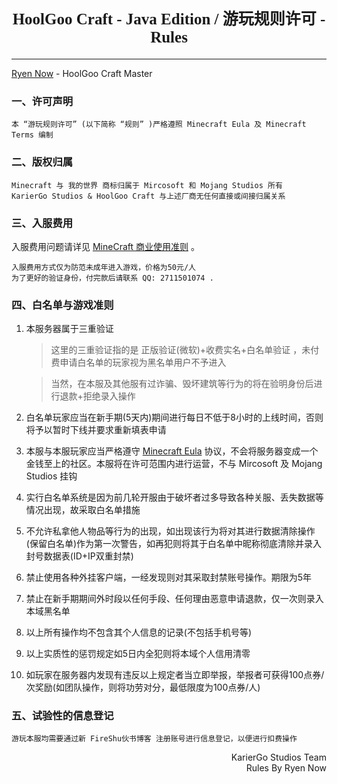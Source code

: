 <div align="center" style="font-family: '华文行楷';font-weight: bold;font-size: 25px;margin-bottom: 20px;">HoolGoo Craft - Java Edition / 游玩规则许可 - Rules</div>

***

[Ryen Now](https://blog.gxcim.cn) - HoolGoo Craft Master

### **一、许可声明**

    本 “游玩规则许可” (以下简称 “规则” )严格遵照 Minecraft Eula 及 Minecraft Terms 编制

### **二、版权归属**

    Minecraft 与 我的世界 商标归属于 Mircosoft 和 Mojang Studios 所有
    KarierGo Studios & HoolGoo Craft 与上述厂商无任何直接或间接归属关系 

### **三、入服费用**

入服费用问题请详见 [MineCraft 商业使用准则](https://www.minecraft.net/zh-hans/terms#terms-commercial_guidelines) 。
    
    入服费用方式仅为防范未成年进入游戏，价格为50元/人
    为了更好的验证身份，付完款后请联系 QQ: 2711501074 .

### **四、白名单与游戏准则**

1. 本服务器属于三重验证
    >这里的三重验证指的是 正版验证(微软)+收费实名+白名单验证 ，未付费申请白名单的玩家视为黑名单用户不予进入

    >当然，在本服及其他服有过诈骗、毁坏建筑等行为的将在验明身份后进行退款+拒绝录入操作
2. 白名单玩家应当在新手期(5天内)期间进行每日不低于8小时的上线时间，否则将予以暂时下线并要求重新填表申请
3. 本服与本服玩家应当严格遵守 [Minecraft Eula](https://account.mojang.com/documents/minecraft_eula) 协议，不会将服务器变成一个金钱至上的社区。本服将在许可范围内进行运营，不与 Mircosoft 及 Mojang Studios 挂钩
4. 实行白名单系统是因为前几轮开服由于破坏者过多导致各种关服、丢失数据等情况出现，故采取白名单措施
5. 不允许私拿他人物品等行为的出现，如出现该行为将对其进行数据清除操作(保留白名单)作为第一次警告，如再犯则将其于白名单中昵称彻底清除并录入封号数据表(ID+IP双重封禁)
6. 禁止使用各种外挂客户端，一经发现则对其采取封禁账号操作。期限为5年
7. 禁止在新手期期间外时段以任何手段、任何理由恶意申请退款，仅一次则录入本域黑名单
8. 以上所有操作均不包含其个人信息的记录(不包括手机号等)
9. 以上实质性的惩罚规定如5日内全犯则将本域个人信用清零
10. 如玩家在服务器内发现有违反以上规定者当立即举报，举报者可获得100点券/次奖励(如团队操作，则将功劳对分，最低限度为100点券/人)

### **五、试验性的信息登记**

    游玩本服均需要通过新 FireShu伙书博客 注册账号进行信息登记，以便进行扣费操作



    
<div align="right">KarierGo Studios Team</div>
<div align="right">Rules By Ryen Now</div>
